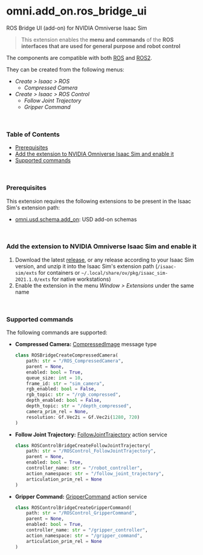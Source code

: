 # omni.add_on.ros_bridge_ui
ROS Bridge UI (add-on) for NVIDIA Omniverse Isaac Sim

> This extension enables the **menu and commands** of the **ROS interfaces that are used for general purpose and robot control**

The components are compatible with both [ROS](https://www.ros.org/) and [ROS2](https://www.ros.org/). 

They can be created from the following menus:

* *Create > Isaac > ROS*
  * *Compressed Camera*
* *Create > Isaac > ROS Control*
  * *Follow Joint Trajectory*
  * *Gripper Command*

<br>

### Table of Contents

- [Prerequisites](#prerequisites)
- [Add the extension to NVIDIA Omniverse Isaac Sim and enable it](#extension)
- [Supported commands](#commands)

<br>

<a name="prerequisites"></a>
### Prerequisites

This extension requires the following extensions to be present in the Isaac Sim's extension path:

* [omni.usd.schema.add_on](https://github.com/Toni-SM/omni.usd.schema.add_on): USD add-on schemas

<br>

<a name="extension"></a>
### Add the extension to NVIDIA Omniverse Isaac Sim and enable it

1. Download the latest [release](https://github.com/Toni-SM/omni.add_on.ros_bridge_ui/releases), or any release according to your Isaac Sim version, and unzip it into the Isaac Sim's extension path (```/isaac-sim/exts``` for containers or ```~/.local/share/ov/pkg/isaac_sim-2021.1.0/exts``` for native workstations)
2. Enable the extension in the menu *Window > Extensions* under the same name

<br>

<a name="commands"></a>
### Supported commands

The following commands are supported:

* **Compressed Camera:** [CompressedImage](https://docs.ros.org/en/api/sensor_msgs/html/msg/CompressedImage.html) message type 

    ```python
    class ROSBridgeCreateCompressedCamera(
        path: str = "/ROS_CompressedCamera",
        parent = None,
        enabled: bool = True,
        queue_size: int = 10,
        frame_id: str = "sim_camera",
        rgb_enabled: bool = False,
        rgb_topic: str = "/rgb_compressed",
        depth_enabled: bool = False,
        depth_topic: str = "/depth_compressed",
        camera_prim_rel = None,
        resolution: Gf.Vec2i = Gf.Vec2i(1280, 720)
    )
    ```

* **Follow Joint Trajectory:** [FollowJointTrajectory](http://docs.ros.org/en/api/control_msgs/html/action/FollowJointTrajectory.html) action service
    
    ```python
    class ROSControlBridgeCreateFollowJointTrajectory(
        path: str = "/ROSControl_FollowJointTrajectory",
        parent = None,
        enabled: bool = True,
        controller_name: str = "/robot_controller",
        action_namespace: str = "/follow_joint_trajectory",
        articulation_prim_rel = None
    )
    ```
* **Gripper Command:** [GripperCommand](http://docs.ros.org/en/api/control_msgs/html/action/GripperCommand.html) action service

    ```python
    class ROSControlBridgeCreateGripperCommand(
        path: str = "/ROSControl_GripperCommand",
        parent = None,
        enabled: bool = True,
        controller_name: str = "/gripper_controller",
        action_namespace: str = "/gripper_command",
        articulation_prim_rel = None
    )
    ```
